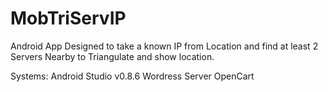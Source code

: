 MobTriServIP
============

Android App Designed to take a known IP from Location and find at least 2 Servers Nearby to Triangulate and show location.

Systems:
Android Studio v0.8.6
Wordress Server
OpenCart

